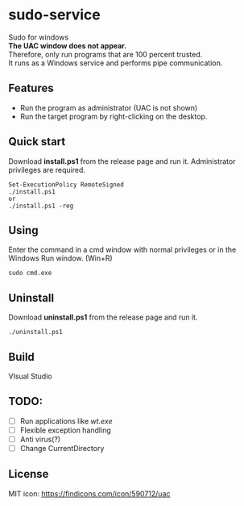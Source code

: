 # sudo-service

Sudo for windows  
**The UAC window does not appear.**  
Therefore, only run programs that are 100 percent trusted.  
It runs as a Windows service and performs pipe communication.  

## Features
- Run the program as administrator (UAC is not shown)
- Run the target program by right-clicking on the desktop.


## Quick start
Download **install.ps1** from the release page and run it.
Administrator privileges are required.
```
Set-ExecutionPolicy RemoteSigned
./install.ps1
or
./install.ps1 -reg
```
## Using
Enter the command in a cmd window with normal privileges or in the Windows Run window.
(Win+R)

```
sudo cmd.exe
```
## Uninstall
Download **uninstall.ps1** from the release page and run it.
```
./uninstall.ps1
```

## Build
VIsual Studio




## TODO:
- [ ] Run applications like *wt.exe*
- [ ] Flexible exception handling
- [ ] Anti virus(?)
- [ ] Change CurrentDirectory

## License
MIT
icon: https://findicons.com/icon/590712/uac
